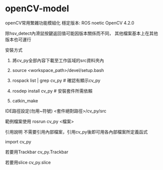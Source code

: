 # openCV-model
openCV常用繁雜功能模組化
穩定版本:
ROS noetic
OpenCV 4.2.0

除hsv_detect內滑鼠按鍵返回值可能因版本關係而不同，
其他檔案基本上在其他版本也可運行



安裝方式
1. 將cv_py全部內容下載至工作區域的src資料夾內

2. source <workspace_path>/devel/setup.bash

3. rospack list | grep cv_py  # 確認有顯示cv_py

4. rosdep install cv_py  # 安裝套件所需依賴

5. catkin_make



IDE路徑設定(勿用~符號)
<套件絕對路徑>/cv_py/src



範例檔案使用
rosrun cv_py <檔案>



引用說明
不需要引用內部檔案，引用cv_py後即可用各內部檔案所定義函式

import cv_py

若要用Trackbar
cv_py.Trackbar

若要用slice
cv_py.slice
